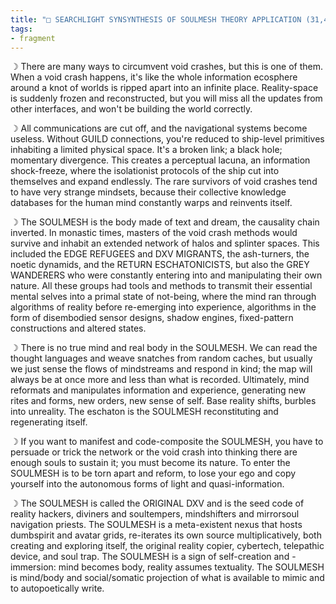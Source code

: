 ```yaml
---
title: "□ SEARCHLIGHT SYNSYNTHESIS OF SOULMESH THEORY APPLICATION (31,4234.1112330)"
tags:
- fragment
---
```

☽ There are many ways to circumvent void crashes, but this is one of them. When a void crash happens, it's like the whole information ecosphere around a knot of worlds is ripped apart into an infinite place. Reality-space is suddenly frozen and reconstructed, but you will miss all the updates from other interfaces, and won't be building the world correctly.

☽ All communications are cut off, and the navigational systems become useless. Without GUILD connections, you're reduced to ship-level primitives inhabiting a limited physical space. It's a broken link; a black hole; momentary divergence. This creates a perceptual lacuna, an information shock-freeze, where the isolationist protocols of the ship cut into themselves and expand endlessly. The rare survivors of void crashes tend to have very strange mindsets, because their collective knowledge databases for the human mind constantly warps and reinvents itself.

☽ The SOULMESH is the body made of text and dream, the causality chain inverted. In monastic times, masters of the void crash methods would survive and inhabit an extended network of halos and splinter spaces. This included the EDGE REFUGEES and DXV MIGRANTS, the ash-turners, the noetic dynamids, and the RETURN ESCHATONICISTS, but also the GREY WANDERERS who were constantly entering into and manipulating their own nature. All these groups had tools and methods to transmit their essential mental selves into a primal state of not-being, where the mind ran through algorithms of reality before re-emerging into experience, algorithms in the form of disembodied sensor designs, shadow engines, fixed-pattern constructions and altered states.

☽ There is no true mind and real body in the SOULMESH. We can read the thought languages and weave snatches from random caches, but usually we just sense the flows of mindstreams and respond in kind; the map will always be at once more and less than what is recorded. Ultimately, mind reformats and manipulates information and experience, generating new rites and forms, new orders, new sense of self. Base reality shifts, burbles into unreality. The eschaton is the SOULMESH reconstituting and regenerating itself.

☽ If you want to manifest and code-composite the SOULMESH, you have to persuade or trick the network or the void crash into thinking there are enough souls to sustain it; you must become its nature. To enter the SOULMESH is to be torn apart and reform, to lose your ego and copy yourself into the autonomous forms of light and quasi-information.

☽ The SOULMESH is called the ORIGINAL DXV and is the seed code of reality hackers, diviners and soultempers, mindshifters and mirrorsoul navigation priests. The SOULMESH is a meta-existent nexus that hosts dumbspirit and avatar grids, re-iterates its own source multiplicatively, both creating and exploring itself, the original reality copier, cybertech, telepathic device, and soul trap. The SOULMESH is a sign of self-creation and -immersion: mind becomes body, reality assumes textuality. The SOULMESH is mind/body and social/somatic projection of what is available to mimic and to autopoetically write.
